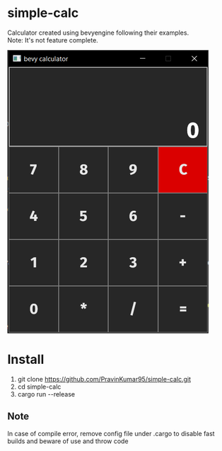 # simple-calc
Calculator created using bevyengine following their examples.   
Note: It's not feature complete.

![image of simple calculator](/calc.PNG "bevy calc")

# Install 
1. git clone https://github.com/PravinKumar95/simple-calc.git
2. cd simple-calc
3. cargo run --release

## Note
In case of compile error, remove config file under .cargo to disable fast builds
and beware of use and throw code
